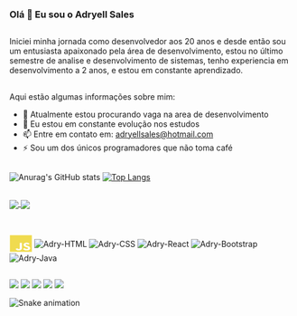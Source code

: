 ### Olá 👋 Eu sou o Adryell Sales

##
Iniciei minha jornada como desenvolvedor aos 20 anos e desde então sou um entusiasta apaixonado pela área de desenvolvimento, estou no último semestre de analise e desenvolvimento de sistemas, tenho experiencia em desenvolvimento a 2 anos, e estou em constante aprendizado.
##

Aqui estão algumas informações sobre mim:

- 🔭 Atualmente estou procurando vaga na area de desenvolvimento
- 🌱 Eu estou em constante evolução nos estudos
- 📫 Entre em contato em: adryellsales@hotmail.com
- ⚡ Sou um dos únicos programadores que não toma café

##

![Anurag's GitHub stats](https://github-readme-stats.vercel.app/api?username=adryellsales&show_icons=true&theme=transparent&locale=pt-br&rank_icon=github&include_all_commits=true)
[![Top Langs](https://github-readme-stats.vercel.app/api/top-langs/?username=adryellsales&layout=donut&theme=transparent)](https://github.com/anuraghazra/github-readme-stats)

##

<a href="https://github.com/anuraghazra/github-readme-stats">
  <img align="center" src="https://github-readme-stats.vercel.app/api/pin/?username=anuraghazra&repo=github-readme-stats&theme=transparent" />
</a>
<a href="https://github.com/anuraghazra/convoychat">
  <img align="center" src="https://github-readme-stats.vercel.app/api/pin/?username=anuraghazra&repo=convoychat&theme=transparent" />
</a>

##

<div style="display: inline_block"><br>
  <img align="center" alt="Adry-Js" height="30" width="40" src="https://raw.githubusercontent.com/devicons/devicon/master/icons/javascript/javascript-plain.svg">  
  <img align="center" alt="Adry-HTML" height="30" width="40" src="https://cdn.jsdelivr.net/gh/devicons/devicon/icons/html5/html5-original.svg"/> 
  <img align="center" alt="Adry-CSS" height="30" width="40" src="https://cdn.jsdelivr.net/gh/devicons/devicon/icons/css3/css3-original.svg" />
  <img align="center" alt="Adry-React" height="30" width="40" src="https://cdn.jsdelivr.net/gh/devicons/devicon/icons/react/react-original.svg" />
  <img align="center" alt="Adry-Bootstrap" height="30" width="40" src="https://cdn.jsdelivr.net/gh/devicons/devicon/icons/bootstrap/bootstrap-original.svg" />
  <img align="center" alt="Adry-Java" height="30" width="40" src="https://cdn.jsdelivr.net/gh/devicons/devicon/icons/java/java-original.svg" />
          
          
</div>
  
  ##
 
<div> 
  <a href="https://wa.me/5511946307087?text=Ol%C3%A1%2C+achei+seu+n%C3%BAmero+atrav%C3%A9s+do+seu+GitHub" target="_blank"><img src="https://img.shields.io/badge/WhatsApp-25D366?style=for-the-badge&logo=whatsapp&logoColor=white" target="_blank"></a>  
  <a href="https://instagram.com/adryellsales" target="_blank"><img src="https://img.shields.io/badge/-Instagram-%23E4405F?style=for-the-badge&logo=instagram&logoColor=white" target="_blank"></a>
 <a href="https://www.facebook.com/adryell.sales/" target="_blank"><img src="https://img.shields.io/badge/Facebook-1877F2?style=for-the-badge&logo=facebook&logoColor=white" target="_blank"></a> 
  <a href = "mailto:adryellsales@hotmail.com"><img src="https://img.shields.io/badge/Microsoft_Outlook-0078D4?style=for-the-badge&logo=microsoft-outlook&logoColor=white" target="_blank"></a>
  <a href="https://www.linkedin.com/in/adryell-sales-34597a159/" target="_blank"><img src="https://img.shields.io/badge/-LinkedIn-%230077B5?style=for-the-badge&logo=linkedin&logoColor=white" target="_blank"></a>
</div>

![Snake animation](https://github.com/rafaballerini2/rafaballerini2/blob/output/github-contribution-grid-snake.svg)
